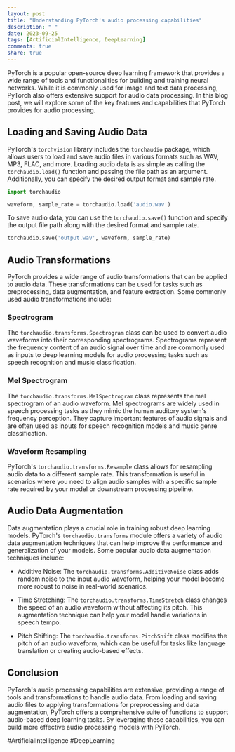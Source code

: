 ```yaml
---
layout: post
title: "Understanding PyTorch's audio processing capabilities"
description: " "
date: 2023-09-25
tags: [ArtificialIntelligence, DeepLearning]
comments: true
share: true
---
```


PyTorch is a popular open-source deep learning framework that provides a wide range of tools and functionalities for building and training neural networks. While it is commonly used for image and text data processing, PyTorch also offers extensive support for audio data processing. In this blog post, we will explore some of the key features and capabilities that PyTorch provides for audio processing.

## Loading and Saving Audio Data

PyTorch's `torchvision` library includes the `torchaudio` package, which allows users to load and save audio files in various formats such as WAV, MP3, FLAC, and more. Loading audio data is as simple as calling the `torchaudio.load()` function and passing the file path as an argument. Additionally, you can specify the desired output format and sample rate.

```python
import torchaudio

waveform, sample_rate = torchaudio.load('audio.wav')
```

To save audio data, you can use the `torchaudio.save()` function and specify the output file path along with the desired format and sample rate.

```python
torchaudio.save('output.wav', waveform, sample_rate)
```

## Audio Transformations

PyTorch provides a wide range of audio transformations that can be applied to audio data. These transformations can be used for tasks such as preprocessing, data augmentation, and feature extraction. Some commonly used audio transformations include:

### Spectrogram

The `torchaudio.transforms.Spectrogram` class can be used to convert audio waveforms into their corresponding spectrograms. Spectrograms represent the frequency content of an audio signal over time and are commonly used as inputs to deep learning models for audio processing tasks such as speech recognition and music classification.

### Mel Spectrogram

The `torchaudio.transforms.MelSpectrogram` class represents the mel spectrogram of an audio waveform. Mel spectrograms are widely used in speech processing tasks as they mimic the human auditory system's frequency perception. They capture important features of audio signals and are often used as inputs for speech recognition models and music genre classification.

### Waveform Resampling

PyTorch's `torchaudio.transforms.Resample` class allows for resampling audio data to a different sample rate. This transformation is useful in scenarios where you need to align audio samples with a specific sample rate required by your model or downstream processing pipeline.

## Audio Data Augmentation

Data augmentation plays a crucial role in training robust deep learning models. PyTorch's `torchaudio.transforms` module offers a variety of audio data augmentation techniques that can help improve the performance and generalization of your models. Some popular audio data augmentation techniques include:

* Additive Noise: The `torchaudio.transforms.AdditiveNoise` class adds random noise to the input audio waveform, helping your model become more robust to noise in real-world scenarios.

* Time Stretching: The `torchaudio.transforms.TimeStretch` class changes the speed of an audio waveform without affecting its pitch. This augmentation technique can help your model handle variations in speech tempo.

* Pitch Shifting: The `torchaudio.transforms.PitchShift` class modifies the pitch of an audio waveform, which can be useful for tasks like language translation or creating audio-based effects.

## Conclusion

PyTorch's audio processing capabilities are extensive, providing a range of tools and transformations to handle audio data. From loading and saving audio files to applying transformations for preprocessing and data augmentation, PyTorch offers a comprehensive suite of functions to support audio-based deep learning tasks. By leveraging these capabilities, you can build more effective audio processing models with PyTorch.

#ArtificialIntelligence #DeepLearning